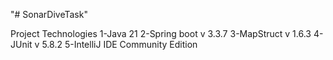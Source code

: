 "# SonarDiveTask" 

Project Technologies
1-Java 21 2-Spring boot v 3.3.7 3-MapStruct v 1.6.3 4-JUnit v 5.8.2 5-IntelliJ IDE Community Edition

